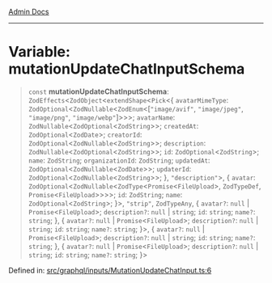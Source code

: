 [Admin Docs](/)

***

# Variable: mutationUpdateChatInputSchema

> `const` **mutationUpdateChatInputSchema**: `ZodEffects`\<`ZodObject`\<`extendShape`\<`Pick`\<\{ `avatarMimeType`: `ZodOptional`\<`ZodNullable`\<`ZodEnum`\<\[`"image/avif"`, `"image/jpeg"`, `"image/png"`, `"image/webp"`\]\>\>\>; `avatarName`: `ZodNullable`\<`ZodOptional`\<`ZodString`\>\>; `createdAt`: `ZodOptional`\<`ZodDate`\>; `creatorId`: `ZodOptional`\<`ZodNullable`\<`ZodString`\>\>; `description`: `ZodNullable`\<`ZodOptional`\<`ZodString`\>\>; `id`: `ZodOptional`\<`ZodString`\>; `name`: `ZodString`; `organizationId`: `ZodString`; `updatedAt`: `ZodOptional`\<`ZodNullable`\<`ZodDate`\>\>; `updaterId`: `ZodOptional`\<`ZodNullable`\<`ZodString`\>\>; \}, `"description"`\>, \{ `avatar`: `ZodOptional`\<`ZodNullable`\<`ZodType`\<`Promise`\<`FileUpload`\>, `ZodTypeDef`, `Promise`\<`FileUpload`\>\>\>\>; `id`: `ZodString`; `name`: `ZodOptional`\<`ZodString`\>; \}\>, `"strip"`, `ZodTypeAny`, \{ `avatar?`: `null` \| `Promise`\<`FileUpload`\>; `description?`: `null` \| `string`; `id`: `string`; `name?`: `string`; \}, \{ `avatar?`: `null` \| `Promise`\<`FileUpload`\>; `description?`: `null` \| `string`; `id`: `string`; `name?`: `string`; \}\>, \{ `avatar?`: `null` \| `Promise`\<`FileUpload`\>; `description?`: `null` \| `string`; `id`: `string`; `name?`: `string`; \}, \{ `avatar?`: `null` \| `Promise`\<`FileUpload`\>; `description?`: `null` \| `string`; `id`: `string`; `name?`: `string`; \}\>

Defined in: [src/graphql/inputs/MutationUpdateChatInput.ts:6](https://github.com/Sourya07/talawa-api/blob/ead7a48e0174153214ee7311f8b242ee1c1a12ca/src/graphql/inputs/MutationUpdateChatInput.ts#L6)
